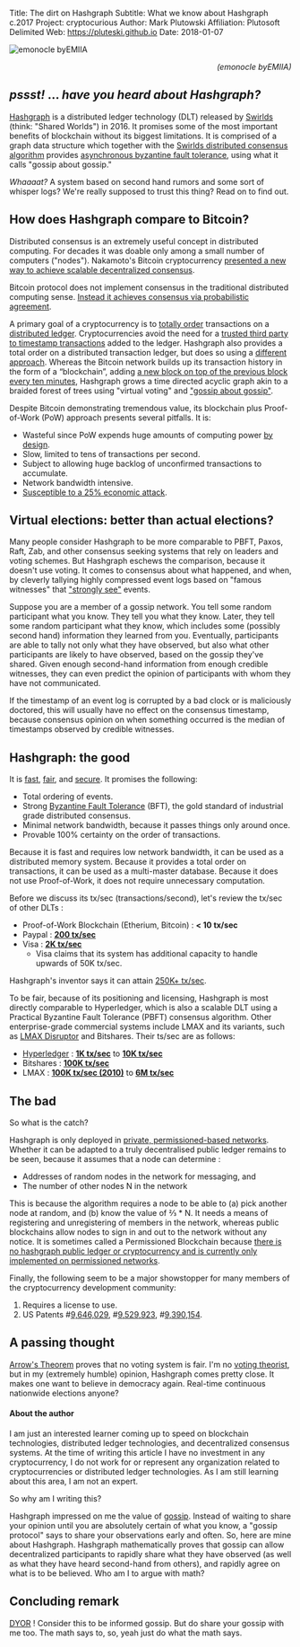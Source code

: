 Title:  The dirt on Hashgraph
Subtitle:    What we know about Hashgraph c.2017
Project:     cryptocurious
Author:      Mark Plutowski
Affiliation: Plutosoft Delimited
Web:         https://pluteski.github.io
Date:        2018-01-07


![emonocle byEMIIA](https://1.bp.blogspot.com/-DpZwufJmu_Y/Wh6lGuTNRmI/AAAAAAAABUU/0W2PLj5w-j4ql9RE8Otwk5DrB3UcgKOGQCLcBGAs/s1600/hashgraph%2B%25282%2529.gif)
<p style="text-align: right;"><em>(emonocle byEMIIA)</em></p>


## _pssst!_ ... _have you heard about Hashgraph?_
[Hashgraph](https://hashgraph.com) is a distributed ledger technology (DLT)
released by [Swirlds](http://www.swirlds.com/) (think: "Shared Worlds") in 2016.
It promises some of the most important benefits of blockchain without its biggest limitations.
It is comprised of a graph data structure which together with
the [Swirlds distributed consensus algorithm](http://www.swirlds.com/downloads/SWIRLDS-TR-2016-01.pdf)
provides [asynchronous byzantine fault tolerance](https://hashgraph.com/faq/#what-is-bft), using what it calls "gossip about gossip."

_Whaaaat?_  A system based on second hand rumors and some sort of whisper logs? We're really supposed to trust this thing?
Read on to find out.

## How does Hashgraph compare to Bitcoin?
Distributed consensus is an extremely useful concept in distributed computing.
For decades it was doable only among a small number of computers ("nodes").
Nakamoto's Bitcoin cryptocurrency  [presented a new way to achieve scalable decentralized consensus](http://vukolic.com/iNetSec_2015.pdf).

Bitcoin protocol does not implement consensus
in the traditional distributed computing sense.
[Instead it achieves consensus via probabilistic agreement](http://vukolic.com/iNetSec_2015.pdf).

A primary goal of a cryptocurrency is to [totally order](http://mathworld.wolfram.com/TotallyOrderedSet.html) transactions
on a [distributed ledger](https://www.investopedia.com/terms/d/distributed-ledgers.asp).
Cryptocurrencies avoid the need for a [trusted third party to timestamp transactions](https://en.wikipedia.org/wiki/Cryptocurrency#Timestamping)
added to the ledger.
Hashgraph also provides a total order on a distributed transaction ledger,
but does so using a [different approach](https://steemit.com/steemit/@decryptson/hashgraph).
Whereas the Bitcoin network builds up its transaction history in the form of a “blockchain”,
adding [a new block on top of the previous block every ten minutes](https://bitcoinmagazine.com/articles/selfish-mining-a-25-attack-against-the-bitcoin-network-1383578440/),
Hashgraph grows a time directed acyclic graph akin to a braided forest of trees
using "virtual voting" and ["gossip about gossip"](https://hashgraph.com/faq/#how-does-it-work).

Despite Bitcoin demonstrating tremendous value, its blockchain plus Proof-of-Work (PoW) approach
presents several pitfalls. It is:

* Wasteful since PoW expends huge amounts of computing power [by design](http://www.nasdaq.com/article/byzantine-fault-tolerance-the-key-for-blockchains-cm810058).
* Slow, limited to tens of transactions per second.
* Subject to allowing huge backlog of unconfirmed transactions to accumulate.
* Network bandwidth intensive.
* [Susceptible to a 25% economic attack](https://arxiv.org/abs/1311.0243).

## Virtual elections: better than actual elections?
Many people consider Hashgraph to be more comparable to PBFT, Paxos, Raft, Zab,
and other consensus seeking systems that rely on leaders and voting schemes.
But Hashgraph eschews the comparison, because it doesn't use voting.
It comes to consensus about what happened, and when,
by cleverly tallying highly compressed event logs
based on "famous witnesses" that ["strongly see"](https://www.swirlds.com/downloads/SWIRLDS-TR-2016-02.pdf) events.

Suppose you are a member of a gossip network.
You tell some random participant what you know.  They tell you what they know.
Later, they tell some random participant what they know, which includes some
(possibly second hand) information they learned from you.
Eventually, participants are able to tally not only what they have observed,
but also what other participants are likely to have observed, based
on the gossip they've shared.  Given enough second-hand information
from enough credible witnesses, they can even predict the opinion of
participants with whom they have not communicated.

If the timestamp of an event log is corrupted by a bad clock or is maliciously doctored,
this will usually have no effect on the consensus timestamp, because consensus opinion on
when something occurred is the median of timestamps observed by credible witnesses.


## Hashgraph: the good
It is [fast](https://hackernoon.com/demystifying-hashgraph-benefits-and-challenges-d605e5c0cee5),
[fair](https://hashgraph.com/faq/#what-is-fairness),
and [secure](https://hashgraph.com/faq/#preventing-sybil-attacks).
It promises the following:

* Total ordering of events.
* Strong [Byzantine Fault Tolerance](http://the-paper-trail.org/blog/barbara-liskovs-turing-award-and-byzantine-fault-tolerance/) (BFT),
the gold standard of industrial grade distributed consensus.
* Minimal network bandwidth, because it passes things only around once.
* Provable 100% certainty on the order of transactions.

Because it is fast and requires low network bandwidth, it can be used as a distributed memory system.
Because it provides a total order on transactions, it can be used as a multi-master database.
Because it does not use Proof-of-Work, it does not require unnecessary computation.

Before we discuss its tx/sec (transactions/second), let's review the tx/sec of other DLTs :

* Proof-of-Work Blockchain (Etherium, Bitcoin) : **< 10 tx/sec**
* Paypal : **[200 tx/sec](http://www.altcointoday.com/bitcoin-ethereum-vs-visa-paypal-transactions-per-second/)**
* Visa : **[2K tx/sec](https://mybroadband.co.za/news/security/190348-visanet-handling-100000-transactions-per-minute.html)**
    * Visa claims that its system has additional capacity to handle upwards of 50K tx/sec.

Hashgraph's inventor says it can attain [250K+ tx/sec](https://www.hiddenforcespod.com/leemon-baird-hashgraph-distributed-ledger-technology-blockchain/).

To be fair, because of its positioning and licensing, Hashgraph is most directly comparable to Hyperledger, which is
also a scalable DLT using a Practical Byzantine Fault Tolerance (PBFT) consensus algorithm.
Other enterprise-grade commercial systems include
LMAX and its variants, such as [LMAX Disruptor](http://lmax-exchange.github.io/disruptor/)
and Bitshares.  Their ts/sec are as follows:

* [Hyperledger](https://www.hyperledger.org/about) : **[1K tx/sec](https://www.altoros.com/blog/hyperledgers-sawtooth-lake-aims-at-a-thousand-transactions-per-second/)** to **[10K tx/sec](https://medium.com/chain-cloud-company-blog/hyperledger-vs-corda-pt-1-3723c4fa5028)**
* Bitshares : **[100K tx/sec](https://bitshares.org/technology/industrial-performance-and-scalability/)**
* LMAX : **[100K tx/sec (2010)](https://qconsf.com/sf2010/sf2010/presentation/LMAX+-+How+to+do+over+100K+concurrent+transactions+per+second+at+less+than+1ms+latency.html)** to **[6M tx/sec](https://martinfowler.com/articles/lmax.html)**

## The bad
So what is the catch?

Hashgraph is only deployed in [private, permissioned-based networks](https://hackernoon.com/demystifying-hashgraph-benefits-and-challenges-d605e5c0cee5). Whether it can be adapted to a truly decentralised public ledger remains to be seen, because it assumes that a node can determine :

* Addresses of random nodes in the network for messaging, and
* The number of other nodes N in the network

This is because the algorithm requires a node to be able to (a) pick another node at random, and (b) know the value of ⅔ * N.  It needs a means of registering and unregistering of members in the network,
whereas public blockchains allow nodes to sign in and out to the network without any notice. It is sometimes called a Permissioned Blockchain because
[there is no hashgraph public ledger or cryptocurrency and is currently only implemented on permissioned networks](https://hashgraph.com/faq/#is-there-a-cryptocurrency).

Finally, the following seem to be a major showstopper for many members of the cryptocurrency development community:

1. Requires a license to use.
2. US Patents #[9,646,029](http://www.leemon.com/papers/2017b.pdf), #[9,529,923](http://www.leemon.com/papers/2016b4.pdf), #[9,390,154](http://www.leemon.com/papers/2016b3.pdf).


## A passing thought
[Arrow's Theorem](http://tech.mit.edu/V123/N8/8voting.8n.html) proves that no voting system is fair.
I'm no [voting theorist](https://www.princeton.edu/~cuff/voting/theory.html),
but in my (extremely humble) opinion, Hashgraph comes pretty close.
It makes one want to believe in democracy again. Real-time continuous nationwide elections anyone?


#### About the author
I am just an interested learner coming up to speed on blockchain technologies, distributed ledger technologies,
and decentralized consensus systems.
At the time of writing this article I have no investment in any cryptocurrency, I do not work for or represent
any organization related to cryptocurrencies or distributed ledger technologies.
As I am still learning about this area, I am not an expert.

So why am I writing this?

Hashgraph impressed on me the value of [gossip](https://hashgraph.com/faq/#how-does-it-work).
Instead of waiting to share your opinion until you are absolutely certain of what you know, a
"gossip protocol" says to share your observations early and often.
So, here are mine about Hashgraph.
Hashgraph mathematically proves that
gossip can allow decentralized participants to rapidly share what they
have observed (as well as what they have heard second-hand from others),
and rapidly agree on what is to be believed. Who am I to argue with math?


## Concluding remark
[DYOR](https://scontent.cdninstagram.com/t51.2885-15/s320x320/e35/25009793_144878492834781_2739446234354810880_n.jpg) !
Consider this to be informed gossip. But do share your gossip with me too. The math says to, so, yeah just do what the math says.


